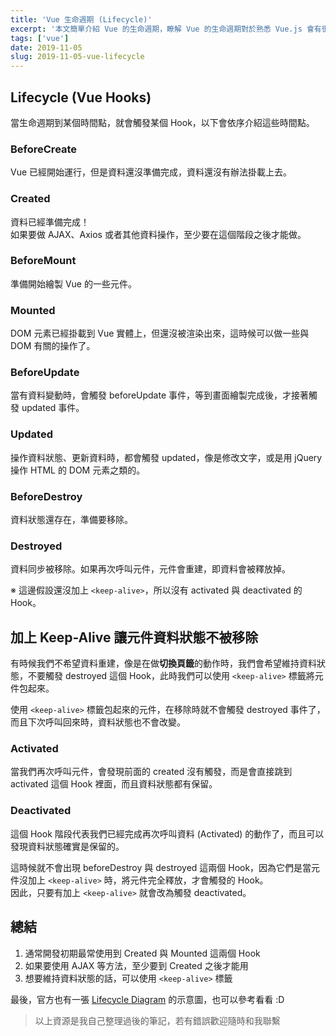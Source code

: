 ```yaml
---
title: 'Vue 生命週期 (Lifecycle)'
excerpt: '本文簡單介紹 Vue 的生命週期，瞭解 Vue 的生命週期對於熟悉 Vue.js 會有很大的幫助。'
tags: ['vue']
date: 2019-11-05
slug: 2019-11-05-vue-lifecycle
---
```


## Lifecycle (Vue Hooks)

當生命週期到某個時間點，就會觸發某個 Hook，以下會依序介紹這些時間點。

### BeforeCreate

Vue 已經開始運行，但是資料還沒準備完成，資料還沒有辦法掛載上去。

### Created

資料已經準備完成！  
如果要做 AJAX、Axios 或者其他資料操作，至少要在這個階段之後才能做。

### BeforeMount

準備開始繪製 Vue 的一些元件。

### Mounted

DOM 元素已經掛載到 Vue 實體上，但還沒被渲染出來，這時候可以做一些與 DOM 有關的操作了。

### BeforeUpdate

當有資料變動時，會觸發 beforeUpdate 事件，等到畫面繪製完成後，才接著觸發 updated 事件。

### Updated

操作資料狀態、更新資料時，都會觸發 updated，像是修改文字，或是用 jQuery 操作 HTML 的 DOM 元素之類的。

### BeforeDestroy

資料狀態還存在，準備要移除。

### Destroyed

資料同步被移除。如果再次呼叫元件，元件會重建，即資料會被釋放掉。

※ 這邊假設還沒加上 `<keep-alive>`，所以沒有 activated 與 deactivated 的 Hook。

## 加上 Keep-Alive 讓元件資料狀態不被移除

有時候我們不希望資料重建，像是在做**切換頁籤**的動作時，我們會希望維持資料狀態，不要觸發 destroyed 這個 Hook，此時我們可以使用 `<keep-alive>` 標籤將元件包起來。

使用 `<keep-alive>` 標籤包起來的元件，在移除時就不會觸發 destroyed 事件了，而且下次呼叫回來時，資料狀態也不會改變。

### Activated

當我們再次呼叫元件，會發現前面的 created 沒有觸發，而是會直接跳到 activated 這個 Hook 裡面，而且資料狀態都有保留。

### Deactivated

這個 Hook 階段代表我們已經完成再次呼叫資料 (Activated) 的動作了，而且可以發現資料狀態確實是保留的。

這時候就不會出現 beforeDestroy 與 destroyed 這兩個 Hook，因為它們是當元件沒加上 `<keep-alive>` 時，將元件完全釋放，才會觸發的 Hook。  
因此，只要有加上 `<keep-alive>` 就會改為觸發 deactivated。

## 總結

1. 通常開發初期最常使用到 Created 與 Mounted 這兩個 Hook
2. 如果要使用 AJAX 等方法，至少要到 Created 之後才能用
3. 想要維持資料狀態的話，可以使用 `<keep-alive>` 標籤

最後，官方也有一張 [Lifecycle Diagram](https://vuejs.org/images/lifecycle.png) 的示意圖，也可以參考看看 :D

> 以上資源是我自己整理過後的筆記，若有錯誤歡迎隨時和我聯繫

